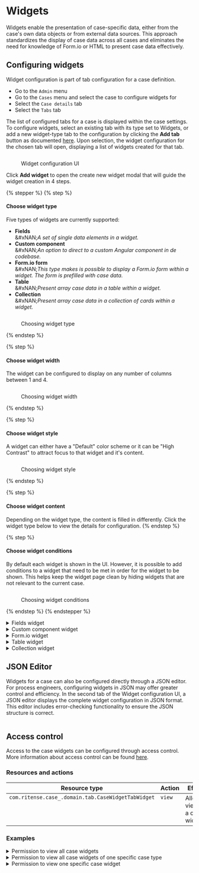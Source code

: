 # Widgets

Widgets enable the presentation of case-specific data, either from the case's own data objects or from external data sources. This approach standardizes the display of case data across all cases and eliminates the need for knowledge of Form.io or HTML to present case data effectively.

## Configuring widgets

Widget configuration is part of tab configuration for a case definition.

* Go to the `Admin` menu
* Go to the `Cases` menu and select the case to configure widgets for
* Select the `Case details` tab
* Select the `Tabs` tab

The list of configured tabs for a case is displayed within the case settings. To configure widgets, select an existing tab with its type set to Widgets, or add a new widget-type tab to the configuration by clicking the **Add tab** button as documented [here](./). Upon selection, the widget configuration for the chosen tab will open, displaying a list of widgets created for that tab.

<figure><img src="../../../../.gitbook/assets/image (11).png" alt=""><figcaption><p>Widget configuration UI</p></figcaption></figure>

Click **Add widget** to open the create new widget modal that will guide the widget creation in 4 steps.

{% stepper %}
{% step %}
#### Choose widget type

Five types of widgets are currently supported:

* **Fields**\
  &#xNAN;_&#x41; set of single data elements in a widget._
* **Custom component**\
  &#xNAN;_&#x41;n option to direct to a custom Angular component in de codebase._
* **Form.io form**\
  &#xNAN;_&#x54;his type makes is possible to display a Form.io form within a widget. The form is prefilled with case data._
* **Table**\
  &#xNAN;_&#x50;resent array case data in a table within a widget._
* **Collection**\
  &#xNAN;_&#x50;resent array case data in a collection of cards within a widget._

<figure><img src="../../../../.gitbook/assets/image (21).png" alt=""><figcaption><p>Choosing widget type</p></figcaption></figure>
{% endstep %}

{% step %}
#### Choose widget width

The widget can be configured to display on any number of columns between 1 and 4.

<figure><img src="../../../../.gitbook/assets/image (22).png" alt=""><figcaption><p>Choosing widget width</p></figcaption></figure>
{% endstep %}

{% step %}
#### Choose widget style

A widget can either have a "Default" color scheme or it can be "High Contrast" to attract focus to that widget and it's content.

<figure><img src="../../../../.gitbook/assets/image (23).png" alt=""><figcaption><p>Choosing widget style</p></figcaption></figure>
{% endstep %}

{% step %}
#### Choose widget content

Depending on the widget type, the content is filled in differently. Click the widget type below to view the details for configuration.
{% endstep %}

{% step %}
#### Choose widget conditions

By default each widget is shown in the UI. However, it is possible to add conditions to a widget that need to be met
in order for the widget to be shown. This helps keep the widget page clean by hiding widgets that are not relevant
to the current case.

<figure><img src="../../../../.gitbook/assets/configuring-widget-conditions.png" alt=""><figcaption><p>Choosing widget conditions</p></figcaption></figure>

{% endstep %}
{% endstepper %}

<details>

<summary>Fields widget</summary>

To create a fields widget the following configurations need to be done.

* **Widget title**\
  &#xNAN;_&#x54;he widget title is presented in the UI at the top-left corner of the widget and should describe the content for that widget._
* **Configure widget fields**\
  &#xNAN;_&#x45;ach field can be configured to display case data in a certain way._

For each field that is added to the widget the following configuration is required in order to display the data correctly in the UI.

* **Field title**\
  &#xNAN;_&#x54;his is presented as the label of the field_
* **Field value**\
  &#xNAN;_&#x41;dd the exact path to the data in the JSON document._
* **Display type**\
  &#xNAN;_&#x53;elect the way the data is presented in the UI. Please find the available display types below._

### Display types

The following display types are supported in the case widgets configuration.

<table><thead><tr><th width="171" valign="top">Display type</th><th valign="top">Presentation</th></tr></thead><tbody><tr><td valign="top"><strong>Text</strong></td><td valign="top">Value is presented in the UI as regular text.</td></tr><tr><td valign="top"><strong>Yes/No</strong></td><td valign="top">This converts a Boolean value to "Yes"/"No".</td></tr><tr><td valign="top"><strong>Date</strong></td><td valign="top">Accepts a UTC date string as input. A format can be specified for how you wish the date to be displayed (this is optional).</td></tr><tr><td valign="top"><strong>Number</strong></td><td valign="top">The number display type is based on the DecimalPipe* from Angular.<br>Optional formatting can be specified for how you wish the number to be displayed.<br><br></td></tr><tr><td valign="top"><strong>Percentage</strong></td><td valign="top">The percentage display type is based on the PercentPipe* from Angular.<br>Optional formatting can be specified for how you wish the percentage to be displayed.<br><br>By default any value is divided by 100, unless a format is specified. This has been done because of the values that the Angular PercentPipe* expects.</td></tr><tr><td valign="top"><strong>Currency</strong></td><td valign="top">The currency display type is based on the CurrencyPipe* from Angular. Optional formatting can be specified for how you wish the currency to be displayed.</td></tr><tr><td valign="top"><strong>Enum</strong></td><td valign="top">Enum (or enumerate) is meant to assign a value to a key as to display data more accurately. The key is stored in the JSON document, the value is configured in the enum, based on the key the corresponding value is displayed.</td></tr></tbody></table>

{% hint style="info" %}
Below descriptions are from the following Angular documentation pages:

* [https://v17.angular.io/api/common/DecimalPipe](https://v17.angular.io/api/common/DecimalPipe#digitsinfo)
* [https://v17.angular.io/api/common/PercentPipe](https://v17.angular.io/api/common/PercentPipe)
* [https://v17.angular.io/api/common/CurrencyPipe](https://v17.angular.io/api/common/CurrencyPipe)
{% endhint %}

#### \*Angular DecimalPipe

The value's decimal representation is specified by the `digitsInfo` parameter, written in the following format:

```
{minIntegerDigits}.{minFractionDigits}-{maxFractionDigits}
```

* `minIntegerDigits`: Minimum number of integer digits before the decimal point. Default is 1.
* `minFractionDigits`: Minimum number of digits after the decimal point. Default is 0.
* `maxFractionDigits`: Maximum number of digits after the decimal point. Default is 3.

If the formatted value is truncated it will be rounded using the "to-nearest" method:

```
{{3.6 | number: '1.0-0'}}
<!--will  '4'-->

{{-3.6 | number:'1.0-0'}}
<!--will  '-4'-->
```

#### \*Angular PercentPipe

Decimal representation options, specified by a string in the following format:\
`{minIntegerDigits}.{minFractionDigits}-{maxFractionDigits}`.

* `minIntegerDigits`: Minimum number of integer digits before the decimal point. Default is `1`.
* `minFractionDigits`: Minimum number of digits after the decimal point. Default is `0`.
* `maxFractionDigits`: Maximum number of digits after the decimal point. Default is `0`.

#### \*Angular CurrencyPipe

The format for the currency indicator. One of the following:

* `code`: Show the code (such as `USD`).
* `symbol`(default): Show the symbol (such as `$`).
* `symbol-narrow`: Use the narrow symbol for locales that have two symbols for their currency.\
  For example, the Canadian dollar CAD has the symbol `CA$` and the symbol-narrow `$`.\
  If the locale has no narrow symbol, uses the standard symbol for the locale.
* String: Use the given string value instead of a code or a symbol.\
  For example, an empty string will suppress the currency & symbol.
* Boolean (marked deprecated in v5): `true` for symbol and false for `code`.

### Widget columns

The fields widget is also able to display data on multiple columns. As such a column can be added or removed. However you cannot have more columns than the width of the widget (For example, if a widget has a width set to _Medium_ you cannot add more than 2 columns to it)

<figure><img src="../../../../.gitbook/assets/image (14).png" alt=""><figcaption></figcaption></figure>

</details>

<details>

<summary>Custom component widget</summary>

{% hint style="info" %}
**Knowledge requirements**

* Angular

Once a component is configured in Angular any user is able to configure the component in a widget. Adding the component itself is a developers task and programming skills are required. Documentation is available [on this page](../../for-developers/register-angular-component.md) to register a custom Angular component.
{% endhint %}

Adding a custom component widget to a page is easily done.

* **Widget title**\
  &#xNAN;_&#x54;he widget title is presented in the UI at the top-left corner of the widget and should describe the content for that widget._
* **Angular component**\
  &#xNAN;_&#x52;egistered Angular components in the front-end implementation of Valtimo will be listed in a dropdown menu. This component defines the widget content._

<figure><img src="../../../../.gitbook/assets/image (30).png" alt=""><figcaption></figcaption></figure>

</details>

<details>

<summary>Form.io widget</summary>

For the Form.io widget there's only two fields that need to be configured:

* **Widget title**\
  &#xNAN;_&#x54;he widget title is presented in the UI at the top-left corner of the widget and should describe the content for that widget._
*   **Form.io form**\
    &#xNAN;_&#x41; dropdown is available with all Form.io definitions that are available in the implementation_

    <figure><img src="../../../../.gitbook/assets/image (16).png" alt=""><figcaption></figcaption></figure>

{% hint style="danger" %}
**Color tokens:**

For the Form.io forms to be properly displayed in both normal and high contrast widgets, some custom CSS adjustments might be necessary. Form.io text should use the Carbon color tokens instead of regular hex values. For example:

```
color: var(--cds-text-primary)
```
{% endhint %}

</details>

<details>

<summary>Table widget</summary>

{% hint style="info" %}
**Knowledge requirements**

* Basic knowledge of JSON file structure.
{% endhint %}

A table widget can be used when arrays (lists) are stored in the case data structure and need to be presented as such in the case UI. The following fields need to be configured for a table widget.

* **Widget title**\
  &#xNAN;_&#x54;he widget title is presented in the UI at the top-left corner of the widget and should describe the content for that widget._
* **Rows per page**\
  &#xNAN;_&#x49;f the content exceeds the number of rows pagination will be added in the UI._
* **Path to table data**\
  &#xNAN;_&#x54;he exact path in the JSON document that contains the array with data._
* **Table columns**\
  &#xNAN;_&#x43;olumns need to be based on the available fields within the array data._

### Configuring table columns

For each column in the table the following configurations needs to be done.

* **Title**\
  &#xNAN;_&#x54;he title will be displayed as the label of the field in the widget._
* **Value**\
  &#xNAN;_&#x54;he value itself will not actually be configured, the path targeting the value in the JSON document is configured. The value is passed through by the widget._
* **Display type**\
  &#xNAN;_&#x53;elect the way the data is presented in the UI. Please find the available display types below._

{% hint style="info" %}
The available [display types](widgets.md#fields-widget) are the same as for the fields widget.&#x20;
{% endhint %}

{% hint style="info" %}
**Table widget configuration example**

Below example shows the configuration for a table that displays uploaded files by there name and creation date.

**The path in the JSON document for the array:**\
`doc:/uploadedFiles`

\
**The information from the array that is shown:**

Since the location of the array itself is known it is no longer need to define a full JSON path for the values of the table columns. Only define the data location within the array like so:\
`data/name`

`data/createdOn`

\
To gather the data the widget code will combine the "Path to table data" field with the value fields from the column configuration. This results in the following JSON paths where x is filled by iterating over the array data.

`doc:/uploadedFiles[x]/data/name`

`doc:/uploadedFiles[x]/data/createdOn`

\
This configuration is based on below JSON.\
The uploadedFiles object exists in the root of this JSON document.\
\
Below the JSON a screenprint of the configuration in the Widget configuration UI.
{% endhint %}

```json
"uploadedFiles": [ 
  {
    "data": { 
      "key": "Upload Test-22b44a2f-9790-4730-b2bf-d8f017711046.docx", 
      "name": "Upload Test.docx",
      "createdOn": "2024-10-30T07:15:33.121Z",
      "bucketName": "exampleFiles",
      "resourceId": "85a1b768-41b4-4f62-adbc-40dcbe0e7adf",
      "sizeInBytes": 12668 
    },
    "size": 12668,
    "type": "docx",
    "storage": "url",
    "customUpload": true,
    "originalName": "Upload Test.docx"
  } 
]
```

<figure><img src="../../../../.gitbook/assets/image (17).png" alt=""><figcaption><p>Uploaded files table widget configuration</p></figcaption></figure>

### Table widget options

Below option there is a toggle available named "_First column is the title of the row"_. Enabling this will display the first column with italics and no underline. See below screenshots for the difference in presentation in the result of above configuration. 6 files where uploaded for this example so 3 pages of each 2 files are shown in the widget.

<figure><img src="../../../../.gitbook/assets/image (35).png" alt=""><figcaption></figcaption></figure>

<figure><img src="../../../../.gitbook/assets/image (18).png" alt=""><figcaption><p>Uploaded files with first column set as title column</p></figcaption></figure>

</details>

<details>

<summary>Collection widget</summary>

{% hint style="info" %}
**Knowledge requirements**

* Basic knowledge of JSON file structure.
{% endhint %}

A collection widget can be used when arrays (lists) are stored in the case data structure and need to be presented as such in the case UI. The following fields need to be configured for a collection widget.

* **Widget title**\
  &#xNAN;_&#x54;he widget title is presented in the UI at the top-left corner of the widget and should describe the content for that widget._
* **Number of cards per page**\
  &#xNAN;_&#x49;f the content exceeds the number of rows pagination will be added in the UI._
* **Path to collection data**\
  &#xNAN;_&#x54;he exact path in the JSON document that contains the array with data._
* **Card title display type**\
  Same as each text field, the title of the card can also be set to a certain [display type](widgets.md#fields-widget).

### Configuring cards

For each card in the collection the following configurations needs to be done.

* **Card title**\
  &#xNAN;_&#x54;he title of each card can be set to a value from the array items._\
  &#xNAN;_&#x53;o the card title is not a label in this case, but a value from a array item._
* **Display type**\
  &#xNAN;_&#x53;elect the way the card title is presented in the UI. Please find the available display types below._

### Configuring card fields

A set of fields can be configured that will display the data for each card.\
The following configuration needs to be done to add a field to a card.

* **Title**\
  &#xNAN;_&#x57;ill be displayed as the fields label in the UI._
* **Value**\
  &#xNAN;_&#x54;he value itself will not actually be configured, the path targeting the value in the JSON document is configured. The value is passed through by the widget._
* **Display type**\
  &#xNAN;_&#x53;elect the way the data is presented in the UI. Please find the available display types below._
* **Field width**\
  &#xNAN;_&#x46;or each field the choice can be made to use the full width of the card or half._

{% hint style="info" %}
The available [display types](widgets.md#fields-widget) are the same as for the fields widget.&#x20;
{% endhint %}

{% hint style="info" %}
**Collection widget configuration example**

Below example shows the configuration for a collection that displays uploaded files.\
Each card in the collection will get it's title and the card fields from the array data.\
\
The card name will be set to the file name.\
The card fields will show following information:

* Created on
* Storage bucket
* Size (in bytes)\\

**The path in the JSON document for the array:**\
`doc:/uploadedFiles`

\
**The information from the array that is shown:**

Since the location of the array itself is known it is no longer need to define a full JSON path for the values of the card fields. Only define the data location within the array like so:\
\
**Card title:**\
`data/name`\
\
**Card fields:**

`data/createdOn`

`data/storageBucket`

`data/sizeInBytes`

\
To gather the data the widget code will combine the "Path to collection data" field with the value fields from the card configuration. This results in the following JSON paths where x is filled by iterating over the array data.

`doc:/uploadedFiles[x]/data/name`

`doc:/uploadedFiles[x]/data/createdOn`

`doc:/uploadedFiles[x]/data/storageBucket`

`doc:/uploadedFiles[x]/data/sizeInBytes`

\
This configuration is based on below JSON.\
The uploadedFiles object exists in the root of this JSON document.\
\
Below the JSON a screenprint of the configuration in the Widget configuration UI.
{% endhint %}

```json
"uploadedFiles": [ 
  {
    "data": { 
      "key": "Upload Test-22b44a2f-9790-4730-b2bf-d8f017711046.docx", 
      "name": "Upload Test.docx",
      "createdOn": "2024-10-30T07:15:33.121Z",
      "bucketName": "exampleBucket",
      "resourceId": "85a1b768-41b4-4f62-adbc-40dcbe0e7adf",
      "sizeInBytes": 12668 
    },
    "size": 12668,
    "type": "docx",
    "storage": "url",
    "customUpload": true,
    "originalName": "Upload Test.docx"
  } 
]
```

<figure><img src="../../../../.gitbook/assets/image (24).png" alt=""><figcaption><p>Uploaded files collection widget configuration</p></figcaption></figure>

### Presentation in the UI

See below screenshot for the presentation result of a collection. 6 files where uploaded for this example so 3 pages of each 2 cards are shown in the widget.\
\
![](<../../../../.gitbook/assets/image (27).png>)

</details>

## JSON Editor

Widgets for a case can also be configured directly through a JSON editor. For process engineers, configuring widgets in JSON may offer greater control and efficiency. In the second tab of the Widget configuration UI, a JSON editor displays the complete widget configuration in JSON format. This editor includes error-checking functionality to ensure the JSON structure is correct.

<figure><img src="../../../../.gitbook/assets/image (33).png" alt=""><figcaption></figcaption></figure>

## Access control

Access to the case widgets can be configured through access control. More information about access control can be found [here](https://docs.valtimo.nl/features/access-control).

### Resources and actions

<table><thead><tr><th width="329" valign="top">Resource type</th><th width="143" valign="top">Action</th><th valign="top">Effect</th></tr></thead><tbody><tr><td valign="top"><code>com.ritense.case_.domain.tab.CaseWidgetTabWidget</code></td><td valign="top"><code>view</code></td><td valign="top">Allows viewing a case widget</td></tr></tbody></table>

### Examples

<details>

<summary>Permission to view all case widgets</summary>

<pre class="language-json" data-overflow="wrap"><code class="lang-json">{
<strong>    "resourceType": "com.ritense.case_.domain.tab.CaseWidgetTabWidget",
</strong>    "action": "view",
    "conditions": []
}
</code></pre>

</details>

<details>

<summary>Permission to view all case widgets of one specific case type</summary>

{% code overflow="wrap" %}
```json
{
   "resourceType": "com.ritense.case_.domain.tab.CaseWidgetTabWidget",
   "action": "view",
   "conditions": [
      {
         "type": "field",
         "field": "id.caseWidgetTab.id.caseDefinitionName",
         "operator": "==",
         "value": "evenementenvergunning"
      }
   ]
}
```
{% endcode %}

</details>

<details>

<summary>Permission to view one specific case widget</summary>

{% code overflow="wrap" %}
```json
{
   "resourceType": "com.ritense.case_.domain.tab.CaseWidgetTabWidget",
   "action": "view",
   "conditions": [
      {
         "type": "field",
         "field": "key",
         "operator": "==",
         "value": "personal-data"
      }
   ]
}
```
{% endcode %}

</details>
